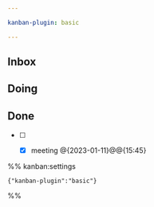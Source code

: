 ```yaml
---

kanban-plugin: basic

---
```


## Inbox



## Doing



## Done

- [ ] - [x] meeting @{2023-01-11}@@{15:45}




%% kanban:settings
```
{"kanban-plugin":"basic"}
```
%%